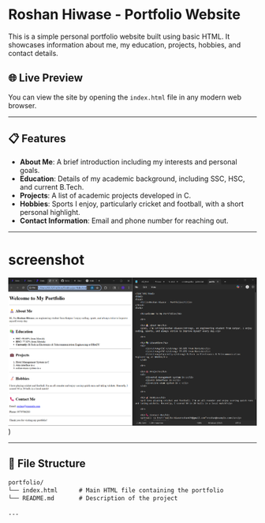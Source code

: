 # Roshan Hiwase - Portfolio Website

This is a simple personal portfolio website built using basic HTML. It showcases information about me, my education, projects, hobbies, and contact details.

## 🌐 Live Preview

You can view the site by opening the `index.html` file in any modern web browser.

---

## 📋 Features

- **About Me**: A brief introduction including my interests and personal goals.
- **Education**: Details of my academic background, including SSC, HSC, and current B.Tech.
- **Projects**: A list of academic projects developed in C.
- **Hobbies**: Sports I enjoy, particularly cricket and football, with a short personal highlight.
- **Contact Information**: Email and phone number for reaching out.

---
# screenshot
![image](https://github.com/Roshan-470/html./blob/main/Screenshot%202025-06-05%20190933.png)
)




---

## 📁 File Structure

```plaintext
portfolio/
└── index.html      # Main HTML file containing the portfolio
└── README.md       # Description of the project

---


